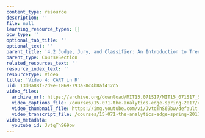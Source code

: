 ```yaml
---
content_type: resource
description: ''
file: null
learning_resource_types: []
ocw_type: ''
optional_tab_title: ''
optional_text: ''
parent_title: '4.2 Judge, Jury, and Classifier: An Introduction to Trees '
parent_type: CourseSection
related_resources_text: ''
resource_index_text: ''
resourcetype: Video
title: 'Video 4: CART in R'
uid: 13d0a88f-2d9e-1869-793a-8c4b8af412c5
video_files:
  archive_url: https://archive.org/download/MIT15.071S17/MIT15_071S17_Session_4.2.07_300k.mp4
  video_captions_file: /courses/15-071-the-analytics-edge-spring-2017/48880a36ef4c50c48e9a3522f7ae46e0_JvtqThS69bw.vtt
  video_thumbnail_file: https://img.youtube.com/vi/JvtqThS69bw/default.jpg
  video_transcript_file: /courses/15-071-the-analytics-edge-spring-2017/58b6a1b208500e577d8b75940f671f72_JvtqThS69bw.pdf
video_metadata:
  youtube_id: JvtqThS69bw
---
```

